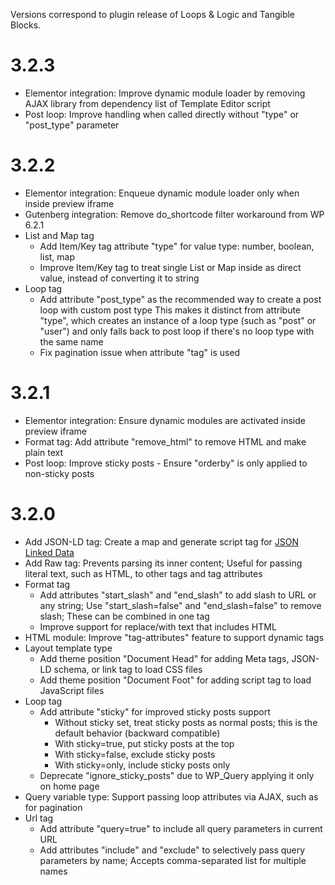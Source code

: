 Versions correspond to plugin release of Loops & Logic and Tangible Blocks.

# 3.2.3

- Elementor integration: Improve dynamic module loader by removing AJAX library from dependency list of Template Editor script
- Post loop: Improve handling when called directly without "type" or "post_type" parameter

# 3.2.2

- Elementor integration: Enqueue dynamic module loader only when inside preview iframe
- Gutenberg integration: Remove do_shortcode filter workaround from WP 6.2.1
- List and Map tag
  - Add Item/Key tag attribute "type" for value type: number, boolean, list, map
  - Improve Item/Key tag to treat single List or Map inside as direct value, instead of converting it to string
- Loop tag
  - Add attribute "post_type" as the recommended way to create a post loop with custom post type
    This makes it distinct from attribute "type", which creates an instance of a loop type (such as "post" or "user") and only falls back to post loop if there's no loop type with the same name
  - Fix pagination issue when attribute "tag" is used

# 3.2.1

- Elementor integration: Ensure dynamic modules are activated inside preview iframe
- Format tag: Add attribute "remove_html" to remove HTML and make plain text
- Post loop: Improve sticky posts - Ensure "orderby" is only applied to non-sticky posts

# 3.2.0

- Add JSON-LD tag: Create a map and generate script tag for [JSON Linked Data](https://json-ld.org/)
- Add Raw tag: Prevents parsing its inner content; Useful for passing literal text, such as HTML, to other tags and tag attributes
- Format tag
  - Add attributes "start_slash" and "end_slash" to add slash to URL or any string; Use "start_slash=false" and "end_slash=false" to remove slash; These can be combined in one tag
  - Improve support for replace/with text that includes HTML
- HTML module: Improve "tag-attributes" feature to support dynamic tags
- Layout template type
  - Add theme position "Document Head" for adding Meta tags, JSON-LD schema, or link tag to load CSS files
  - Add theme position "Document Foot" for adding script tag to load JavaScript files
- Loop tag
  - Add attribute "sticky" for improved sticky posts support
    - Without sticky set, treat sticky posts as normal posts; this is the default behavior (backward compatible)
    - With sticky=true, put sticky posts at the top
    - With sticky=false, exclude sticky posts
    - With sticky=only, include sticky posts only
  - Deprecate "ignore_sticky_posts" due to WP_Query applying it only on home page
- Query variable type: Support passing loop attributes via AJAX, such as for pagination
- Url tag
  - Add attribute "query=true" to include all query parameters in current URL
  - Add attributes "include" and "exclude" to selectively pass query parameters by name; Accepts comma-separated list for multiple names
